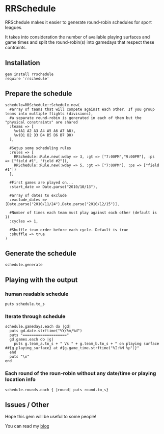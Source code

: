 # RRSchedule #

RRSchedule makes it easier to generate round-robin schedules for sport leagues.

It takes into consideration the number of available playing surfaces and game times and split the
round-robin(s) into gamedays that respect these contraints.

## Installation ##
    gem install rrschedule
    require 'rrschedule'

## Prepare the schedule ##               
    schedule=RRSchedule::Schedule.new(
      #array of teams that will compete against each other. If you group teams into multiple flights (divisions),
      #a separate round-robin is generated in each of them but the "physical constraints" are shared
      :teams => [
        %w(A1 A2 A3 A4 A5 A6 A7 A8),
        %w(B1 B2 B3 B4 B5 B6 B7 B8)
      ],

      #Setup some scheduling rules
      :rules => [
        RRSchedule::Rule.new(:wday => 3, :gt => ["7:00PM","9:00PM"], :ps => ["field #1", "field #2"]),
        RRSchedule::Rule.new(:wday => 5, :gt => ["7:00PM"], :ps => ["field #1"])
      ],
          
      #First games are played on...
      :start_date => Date.parse("2010/10/13"),
      
      #array of dates to exclude
      :exclude_dates => [Date.parse("2010/11/24"),Date.parse("2010/12/15")],
                        
      #Number of times each team must play against each other (default is 1)
      :cycles => 1,
       
      #Shuffle team order before each cycle. Default is true
      :shuffle => true
    )

## Generate the schedule ##
    schedule.generate
  
## Playing with the output ##

### human readable schedule ###
    puts schedule.to_s

### Iterate through schedule ###
    schedule.gamedays.each do |gd|
      puts gd.date.strftime("%Y/%m/%d")
      puts "===================="
      gd.games.each do |g|
        puts g.team_a.to_s + " Vs " + g.team_b.to_s + " on playing surface ##{g.playing_surface} at #{g.game_time.strftime("%I:%M %p")}"     
      end
      puts "\n"
    end

### Each round of the roun-robin without any date/time or playing location info ###
    schedule.rounds.each { |round| puts round.to_s}

## Issues / Other ##

Hope this gem will be useful to some people!

You can read my [blog](http://www.rubyfleebie.com)
